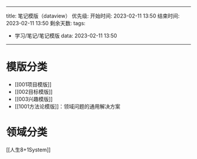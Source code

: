 
---
title: 笔记模版（dataview）
优先级: 
开始时间: 2023-02-11 13:50
结束时间: 2023-02-11 13:50
剩余天数: 
tags: 
- 学习/笔记/笔记模版
data: 2023-02-11 13:50
---

# 模版分类
- [[001项目模版]]
- [[002目标模版]]
- [[003兴趣模版]]
- [[1001方法论模版]]：领域问题的通用解决方案

# 领域分类
[[人生8+1System]]